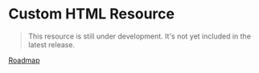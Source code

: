 # Custom HTML Resource

> This resource is still under development. It's not yet included in the latest release.

[Roadmap](https://github.com/laracube/laracube/projects/1)
